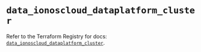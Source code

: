 # `data_ionoscloud_dataplatform_cluster`

Refer to the Terraform Registry for docs: [`data_ionoscloud_dataplatform_cluster`](https://registry.terraform.io/providers/ionos-cloud/ionoscloud/6.5.3/docs/data-sources/dataplatform_cluster).
